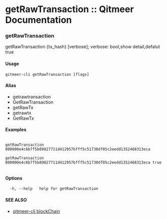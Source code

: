# getRawTransaction :: Qitmeer Documentation

### getRawTransaction <a href="#getrawtransaction" id="getrawtransaction"></a>

getRawTransaction {tx\_hash} \[verbose]; verbose: bool,show detail,defalut true

#### Usage <a href="#usage" id="usage"></a>

```
qitmeer-cli getRawTransaction [flags]
```

#### Alias <a href="#alias" id="alias"></a>

* getrawtransaction
* GetRawTransaction
* getRawTx
* getrawtx
* GetRawTx

#### Examples <a href="#examples" id="examples"></a>

```

getRawTransaction 000000e4c6b7f5b89827711d412957bfff5c51730df05c2eedd1352468313eca

getRawTransaction 000000e4c6b7f5b89827711d412957bfff5c51730df05c2eedd1352468313eca true
	
```

#### Options <a href="#options" id="options"></a>

```
  -h, --help   help for getRawTransaction
```

#### SEE ALSO <a href="#see-also" id="see-also"></a>

* [qitmeer-cli blockChain](broken-reference)
